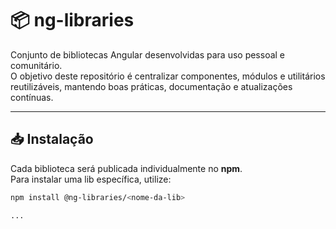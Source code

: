 # 📦 ng-libraries

Conjunto de bibliotecas Angular desenvolvidas para uso pessoal e comunitário.  
O objetivo deste repositório é centralizar componentes, módulos e utilitários reutilizáveis, mantendo boas práticas, documentação e atualizações contínuas.

---

## 📥 Instalação

Cada biblioteca será publicada individualmente no **npm**.  
Para instalar uma lib específica, utilize:

```bash
npm install @ng-libraries/<nome-da-lib>

...